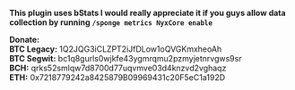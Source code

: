 **This plugin uses bStats I would really appreciate it if you guys allow data collection by running `/sponge metrics NyxCore enable`**

**Donate:**
<br/>**BTC Legacy:** 1Q2JQG3iCLZPT2iJfDLow1oQVGKmxheoAh
<br/>**BTC Segwit:** bc1q8gurls0wjkfe43ygmrqmu2pzmyjetnrvgws9sr
<br/>**BCH:** qrks52smlqw7d8700d77uqvmve03d4knzvd2vghaqz
<br/>**ETH:** 0x7218779242a8425879B09969431c20F5eC1a192D
